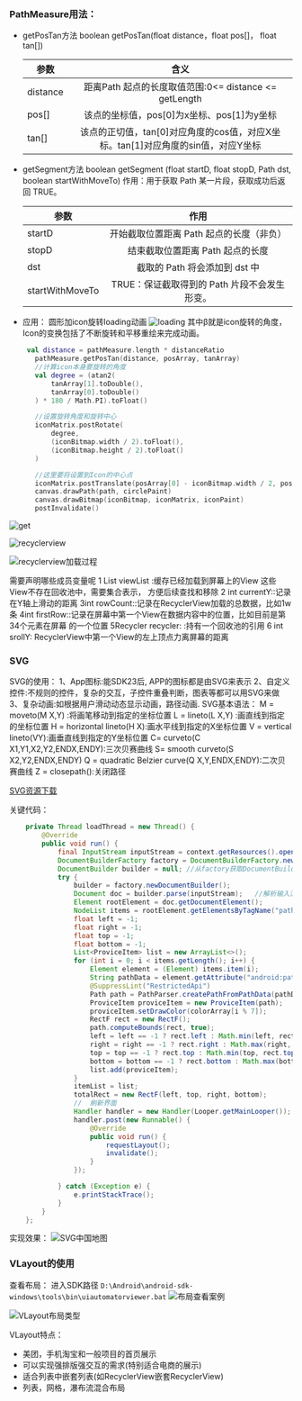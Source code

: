 

###  PathMeasure用法：
  * getPosTan方法
    boolean getPosTan(float distance，float pos[]， float tan[])

    | 参数      |   含义                                                               |
    | -------- | :-----:                                                             |
    | distance | 距离Path 起点的长度取值范围:0<= distance <= getLength                   |
    | pos[]    |该点的坐标值，pos[0]为x坐标、pos[1]为y坐标|
    | tan[]    |该点的正切值，tan[0]对应角度的cos值，对应X坐标。tan[1]对应角度的sin值，对应Y坐标|

  * getSegment方法
    boolean getSegment (float startD, float stopD, Path dst, boolean startWithMoveTo)
    作用：用于获取 Path 某一片段，获取成功后返回 TRUE。

    | 参数	|   作用                                                       |
    | -------- | :-----:                                                             |
    | startD	| 开始截取位置距离 Path 起点的长度（非负）|
    | stopD	    | 结束截取位置距离 Path 起点的长度       |
    | dst	    | 截取的 Path 将会添加到 dst 中         |
    |startWithMoveTo|	TRUE：保证截取得到的 Path 片段不会发生形变。|

  * 应用：
     圆形加icon旋转loading动画
     ![loading](./images/READEME_customView-1630315240669.png)
     其中β就是icon旋转的角度，Icon的变换包括了不断旋转和平移重绘来完成动画。
     ```kotlin
      val distance = pathMeasure.length * distanceRatio
        pathMeasure.getPosTan(distance, posArray, tanArray)
        //计算icon本身要旋转的角度
        val degree = (atan2(
            tanArray[1].toDouble(),
            tanArray[0].toDouble()
        ) * 180 / Math.PI).toFloat()

        //设置旋转角度和旋转中心
        iconMatrix.postRotate(
            degree,
            (iconBitmap.width / 2).toFloat(),
            (iconBitmap.height / 2).toFloat()
        )

        //这里要将设置到Icon的中心点
        iconMatrix.postTranslate(posArray[0] - iconBitmap.width / 2, posArray[1] - iconBitmap.height / 2)
        canvas.drawPath(path, circlePaint)
        canvas.drawBitmap(iconBitmap, iconMatrix, iconPaint)
        postInvalidate()   
     ```


![get](./images/READEME_customView-1630224675423.png)


![recyclerview](./images/READEME_customView-1630225416679.png)


![recyclerview加载过程](./images/READEME_customView-1630229545491.png)


需要声明哪些成员变量呢
1 List<View> viewList :缓存已经加载到屏幕上的View 这些View不存在回收池中，需要集合表示，
方便后续查找和移除
2 int currentY::记录在Y轴上滑动的距离
3int rowCount::记录在RecyclerView加载的总数据，比如1w条
4int firstRow::记录在屏幕中第一个View在数据内容中的位置，比如目前是第34个元素在屏幕
的一个位置
5Recycler recycler: :持有一个回收池的引用
6 int srollY: RecyclerView中第一个View的左上顶点力离屏幕的距离


### SVG
SVG的使用：
    1、App图标:能SDK23后, APP的图标都是由SVG来表示
    2、自定义控件:不规则的控件，复杂的交互，子控件重叠判断，图表等都可以用SVG来做
    3、复杂动画:如根据用户滑动动态显示动画，路径动画.
SVG基本语法：
    M = moveto(M X,Y) :将画笔移动到指定的坐标位置
    L = lineto(L X,Y) :画直线到指定的坐标位置
    H = horizontal lineto(H X):画水平线到指定的X坐标位置
    V = vertical lineto(VY):画垂直线到指定的Y坐标位置
    C= curveto(C X1,Y1,X2,Y2,ENDX,ENDY):三次贝赛曲线
    S= smooth curveto(S X2,Y2,ENDX,ENDY)
    Q = quadratic Belzier curve(Q X,Y,ENDX,ENDY):二次贝赛曲线
    Z = closepath():关闭路径

[SVG资源下载](https://www.amcharts.com/download/)

关键代码：
```java
    private Thread loadThread = new Thread() {
        @Override
        public void run() {
            final InputStream inputStream = context.getResources().openRawResource(R.raw.china);
            DocumentBuilderFactory factory = DocumentBuilderFactory.newInstance();  //取得DocumentBuilderFactory实例
            DocumentBuilder builder = null; //从factory获取DocumentBuilder实例
            try {
                builder = factory.newDocumentBuilder();
                Document doc = builder.parse(inputStream);   //解析输入流 得到Document实例
                Element rootElement = doc.getDocumentElement();
                NodeList items = rootElement.getElementsByTagName("path");
                float left = -1;
                float right = -1;
                float top = -1;
                float bottom = -1;
                List<ProviceItem> list = new ArrayList<>();
                for (int i = 0; i < items.getLength(); i++) {
                    Element element = (Element) items.item(i);
                    String pathData = element.getAttribute("android:pathData");
                    @SuppressLint("RestrictedApi")
                    Path path = PathParser.createPathFromPathData(pathData);
                    ProviceItem proviceItem = new ProviceItem(path);
                    proviceItem.setDrawColor(colorArray[i % 7]);
                    RectF rect = new RectF();
                    path.computeBounds(rect, true);
                    left = left == -1 ? rect.left : Math.min(left, rect.left);
                    right = right == -1 ? rect.right : Math.max(right, rect.right);
                    top = top == -1 ? rect.top : Math.min(top, rect.top);
                    bottom = bottom == -1 ? rect.bottom : Math.max(bottom, rect.bottom);
                    list.add(proviceItem);
                }
                itemList = list;
                totalRect = new RectF(left, top, right, bottom);
                //  刷新界面
                Handler handler = new Handler(Looper.getMainLooper());
                handler.post(new Runnable() {
                    @Override
                    public void run() {
                        requestLayout();
                        invalidate();
                    }
                });

            } catch (Exception e) {
                e.printStackTrace();
            }
        }
    };

```

实现效果：
![SVG中国地图](./images/READEME_customView-1630250619438.png)


### VLayout的使用

查看布局：
进入SDK路径 `D:\Android\android-sdk-windows\tools\bin\uiautomatorviewer.bat`
![布局查看案例](./images/READEME_customView-1630251201994.png)

![VLayout布局类型](./images/READEME_customView-1630252335293.png)

VLayout特点：

   * 美团，手机淘宝和一般项目的首页展示
   * 可以实现强排版强交互的需求(特别适合电商的展示)
   * 适合列表中嵌套列表(如RecyclerView嵌套RecyclerView)
   * 列表，网格，瀑布流混合布局







